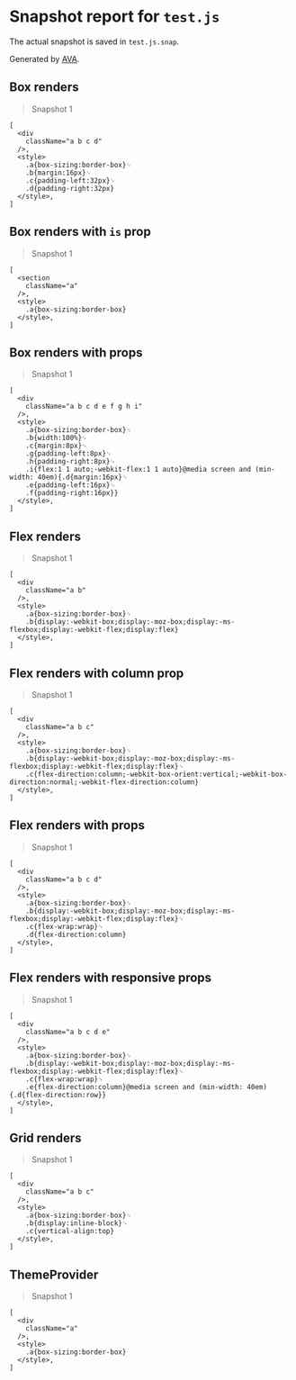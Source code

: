 # Snapshot report for `test.js`

The actual snapshot is saved in `test.js.snap`.

Generated by [AVA](https://ava.li).

## Box renders

> Snapshot 1

    [
      <div
        className="a b c d"
      />,
      <style>
        .a{box-sizing:border-box}␊
        .b{margin:16px}␊
        .c{padding-left:32px}␊
        .d{padding-right:32px}
      </style>,
    ]

## Box renders with `is` prop

> Snapshot 1

    [
      <section
        className="a"
      />,
      <style>
        .a{box-sizing:border-box}
      </style>,
    ]

## Box renders with props

> Snapshot 1

    [
      <div
        className="a b c d e f g h i"
      />,
      <style>
        .a{box-sizing:border-box}␊
        .b{width:100%}␊
        .c{margin:8px}␊
        .g{padding-left:8px}␊
        .h{padding-right:8px}␊
        .i{flex:1 1 auto;-webkit-flex:1 1 auto}@media screen and (min-width: 40em){.d{margin:16px}␊
        .e{padding-left:16px}␊
        .f{padding-right:16px}}
      </style>,
    ]

## Flex renders

> Snapshot 1

    [
      <div
        className="a b"
      />,
      <style>
        .a{box-sizing:border-box}␊
        .b{display:-webkit-box;display:-moz-box;display:-ms-flexbox;display:-webkit-flex;display:flex}
      </style>,
    ]

## Flex renders with column prop

> Snapshot 1

    [
      <div
        className="a b c"
      />,
      <style>
        .a{box-sizing:border-box}␊
        .b{display:-webkit-box;display:-moz-box;display:-ms-flexbox;display:-webkit-flex;display:flex}␊
        .c{flex-direction:column;-webkit-box-orient:vertical;-webkit-box-direction:normal;-webkit-flex-direction:column}
      </style>,
    ]

## Flex renders with props

> Snapshot 1

    [
      <div
        className="a b c d"
      />,
      <style>
        .a{box-sizing:border-box}␊
        .b{display:-webkit-box;display:-moz-box;display:-ms-flexbox;display:-webkit-flex;display:flex}␊
        .c{flex-wrap:wrap}␊
        .d{flex-direction:column}
      </style>,
    ]

## Flex renders with responsive props

> Snapshot 1

    [
      <div
        className="a b c d e"
      />,
      <style>
        .a{box-sizing:border-box}␊
        .b{display:-webkit-box;display:-moz-box;display:-ms-flexbox;display:-webkit-flex;display:flex}␊
        .c{flex-wrap:wrap}␊
        .e{flex-direction:column}@media screen and (min-width: 40em){.d{flex-direction:row}}
      </style>,
    ]

## Grid renders

> Snapshot 1

    [
      <div
        className="a b c"
      />,
      <style>
        .a{box-sizing:border-box}␊
        .b{display:inline-block}␊
        .c{vertical-align:top}
      </style>,
    ]

## ThemeProvider

> Snapshot 1

    [
      <div
        className="a"
      />,
      <style>
        .a{box-sizing:border-box}
      </style>,
    ]
